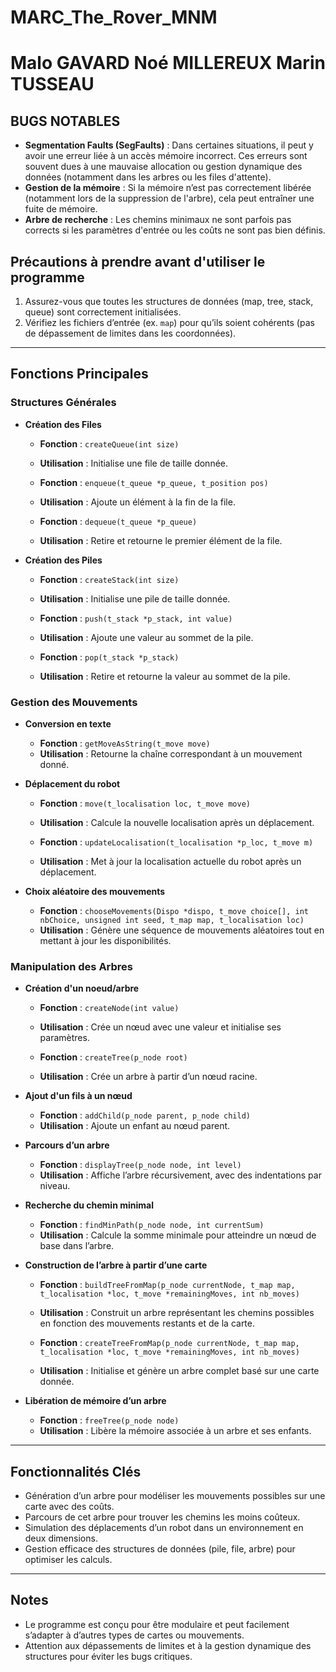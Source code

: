 # MARC_The_Rover_MNM
# Malo GAVARD Noé MILLEREUX Marin TUSSEAU

## BUGS NOTABLES  

- **Segmentation Faults (SegFaults)** : Dans certaines situations, il peut y avoir une erreur liée à un accès mémoire incorrect. Ces erreurs sont souvent dues à une mauvaise allocation ou gestion dynamique des données (notamment dans les arbres ou les files d'attente).  
- **Gestion de la mémoire** : Si la mémoire n’est pas correctement libérée (notamment lors de la suppression de l'arbre), cela peut entraîner une fuite de mémoire.  
- **Arbre de recherche** : Les chemins minimaux ne sont parfois pas corrects si les paramètres d'entrée ou les coûts ne sont pas bien définis.  

## Précautions à prendre avant d'utiliser le programme  

1. Assurez-vous que toutes les structures de données (map, tree, stack, queue) sont correctement initialisées.  
2. Vérifiez les fichiers d’entrée (ex. `map`) pour qu’ils soient cohérents (pas de dépassement de limites dans les coordonnées).  

---

## Fonctions Principales  

### Structures Générales  

- **Création des Files**  
  - **Fonction** : `createQueue(int size)`  
  - **Utilisation** : Initialise une file de taille donnée.  

  - **Fonction** : `enqueue(t_queue *p_queue, t_position pos)`  
  - **Utilisation** : Ajoute un élément à la fin de la file.  

  - **Fonction** : `dequeue(t_queue *p_queue)`  
  - **Utilisation** : Retire et retourne le premier élément de la file.  

- **Création des Piles**  
  - **Fonction** : `createStack(int size)`  
  - **Utilisation** : Initialise une pile de taille donnée.  

  - **Fonction** : `push(t_stack *p_stack, int value)`  
  - **Utilisation** : Ajoute une valeur au sommet de la pile.  

  - **Fonction** : `pop(t_stack *p_stack)`  
  - **Utilisation** : Retire et retourne la valeur au sommet de la pile.  

### Gestion des Mouvements  

- **Conversion en texte**  
  - **Fonction** : `getMoveAsString(t_move move)`  
  - **Utilisation** : Retourne la chaîne correspondant à un mouvement donné.  

- **Déplacement du robot**  
  - **Fonction** : `move(t_localisation loc, t_move move)`  
  - **Utilisation** : Calcule la nouvelle localisation après un déplacement.  

  - **Fonction** : `updateLocalisation(t_localisation *p_loc, t_move m)`  
  - **Utilisation** : Met à jour la localisation actuelle du robot après un déplacement.  

- **Choix aléatoire des mouvements**  
  - **Fonction** : `chooseMovements(Dispo *dispo, t_move choice[], int nbChoice, unsigned int seed, t_map map, t_localisation loc)`  
  - **Utilisation** : Génère une séquence de mouvements aléatoires tout en mettant à jour les disponibilités.  

### Manipulation des Arbres  

- **Création d'un noeud/arbre**  
  - **Fonction** : `createNode(int value)`  
  - **Utilisation** : Crée un nœud avec une valeur et initialise ses paramètres.  

  - **Fonction** : `createTree(p_node root)`  
  - **Utilisation** : Crée un arbre à partir d’un nœud racine.  

- **Ajout d'un fils à un nœud**  
  - **Fonction** : `addChild(p_node parent, p_node child)`  
  - **Utilisation** : Ajoute un enfant au nœud parent.  

- **Parcours d’un arbre**  
  - **Fonction** : `displayTree(p_node node, int level)`  
  - **Utilisation** : Affiche l’arbre récursivement, avec des indentations par niveau.  

- **Recherche du chemin minimal**  
  - **Fonction** : `findMinPath(p_node node, int currentSum)`  
  - **Utilisation** : Calcule la somme minimale pour atteindre un nœud de base dans l’arbre.  

- **Construction de l’arbre à partir d’une carte**  
  - **Fonction** : `buildTreeFromMap(p_node currentNode, t_map map, t_localisation *loc, t_move *remainingMoves, int nb_moves)`  
  - **Utilisation** : Construit un arbre représentant les chemins possibles en fonction des mouvements restants et de la carte.  

  - **Fonction** : `createTreeFromMap(p_node currentNode, t_map map, t_localisation *loc, t_move *remainingMoves, int nb_moves)`  
  - **Utilisation** : Initialise et génère un arbre complet basé sur une carte donnée.  

- **Libération de mémoire d’un arbre**  
  - **Fonction** : `freeTree(p_node node)`  
  - **Utilisation** : Libère la mémoire associée à un arbre et ses enfants.  

---

## Fonctionnalités Clés  

- Génération d’un arbre pour modéliser les mouvements possibles sur une carte avec des coûts.  
- Parcours de cet arbre pour trouver les chemins les moins coûteux.  
- Simulation des déplacements d’un robot dans un environnement en deux dimensions.  
- Gestion efficace des structures de données (pile, file, arbre) pour optimiser les calculs.  

---

## Notes  

- Le programme est conçu pour être modulaire et peut facilement s’adapter à d’autres types de cartes ou mouvements.  
- Attention aux dépassements de limites et à la gestion dynamique des structures pour éviter les bugs critiques.  


